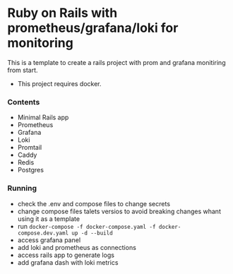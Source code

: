# Ruby on Rails with prometheus/grafana/loki for monitoring

This is a template to create a rails project with prom and grafana monitiring from start.

- This project requires docker.

### Contents
- Minimal Rails app
- Prometheus
- Grafana
- Loki
- Promtail
- Caddy
- Redis
- Postgres

### Running
- check the .env and compose files to change secrets
- change compose files talets versios to avoid breaking changes whant using it as a template
- run `docker-compose -f docker-compose.yaml -f docker-compose.dev.yaml up -d --build`
- access grafana panel
- add loki and prometheus as connections
- access rails app to generate logs
- add grafana dash with loki metrics 
